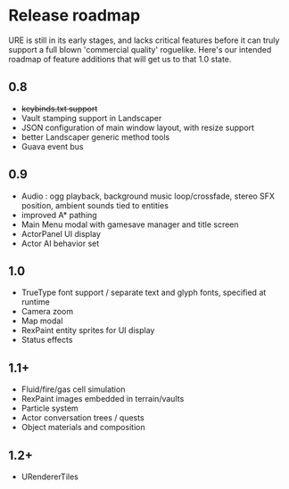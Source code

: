 # Release roadmap

URE is still in its early stages, and lacks critical features before it can truly support a full blown 'commercial quality'
roguelike.  Here's our intended roadmap of feature additions that will get us to that 1.0 state.

## 0.8
- ~~keybinds.txt support~~
- Vault stamping support in Landscaper
- JSON configuration of main window layout, with resize support
- better Landscaper generic method tools
- Guava event bus

## 0.9
- Audio : ogg playback, background music loop/crossfade, stereo SFX position, ambient sounds tied to entities
- improved A* pathing
- Main Menu modal with gamesave manager and title screen
- ActorPanel UI display
- Actor AI behavior set

## 1.0
- TrueType font support / separate text and glyph fonts, specified at runtime
- Camera zoom
- Map modal
- RexPaint entity sprites for UI display
- Status effects

## 1.1+
- Fluid/fire/gas cell simulation
- RexPaint images embedded in terrain/vaults
- Particle system
- Actor conversation trees / quests
- Object materials and composition

## 1.2+
- URendererTiles
